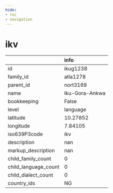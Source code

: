 ```yaml
---
hide:
- toc
- navigation
---
```

# ikv
|                      | info           |
|:---------------------|:---------------|
| id                   | ikug1238       |
| family_id            | atla1278       |
| parent_id            | nort3169       |
| name                 | Iku-Gora-Ankwa |
| bookkeeping          | False          |
| level                | language       |
| latitude             | 10.27852       |
| longitude            | 7.84105        |
| iso639P3code         | ikv            |
| description          | nan            |
| markup_description   | nan            |
| child_family_count   | 0              |
| child_language_count | 0              |
| child_dialect_count  | 0              |
| country_ids          | NG             |